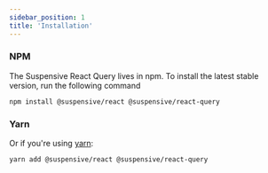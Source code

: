 ```yaml
---
sidebar_position: 1
title: 'Installation'
---
```


### NPM

The Suspensive React Query lives in npm. To install the latest stable version, run the following command

```shell
npm install @suspensive/react @suspensive/react-query
```

### Yarn

Or if you're using <a href="https://classic.yarnpkg.com/en/docs/install/" target="_blank">yarn</a>:

```shell
yarn add @suspensive/react @suspensive/react-query
```
